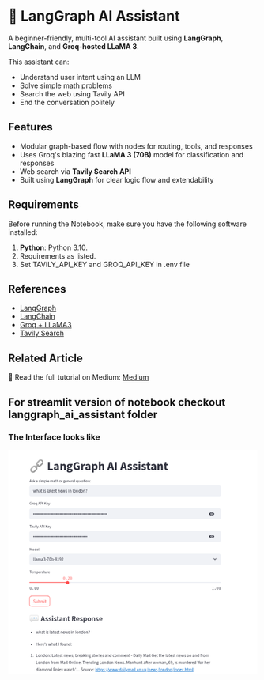 # 🤖 LangGraph AI Assistant

A beginner-friendly, multi-tool AI assistant built using **LangGraph**, **LangChain**, and **Groq-hosted LLaMA 3**.

This assistant can:
- Understand user intent using an LLM
- Solve simple math problems
- Search the web using Tavily API
- End the conversation politely

## Features

- Modular graph-based flow with nodes for routing, tools, and responses
- Uses Groq's blazing fast **LLaMA 3 (70B)** model for classification and responses
- Web search via **Tavily Search API**
- Built using **LangGraph** for clear logic flow and extendability

## Requirements

Before running the Notebook, make sure you have the following software installed:

1. **Python**: Python 3.10.
2.  Requirements as listed.
3.  Set TAVILY_API_KEY and GROQ_API_KEY in .env file
   
## References

- [LangGraph](https://github.com/langchain-ai/langgraph)
- [LangChain](https://www.langchain.com/)
- [Groq + LLaMA3](https://groq.com/)
- [Tavily Search](https://docs.tavily.com/)

## Related Article
📖 Read the full tutorial on Medium: [Medium](https://medium.com/@vamsikd219/beginners-guide-to-langgraph-create-a-multi-agent-assistant-with-llama-3-ab51c8acd0a1)

## For streamlit version of notebook checkout langgraph_ai_assistant folder
### The Interface looks like
![App Screenshot](langgraph_ai_assistant/project_demo.png)
